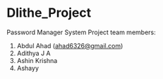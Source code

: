 # Dlithe_Project
Password Manager System
Project team members:
1. Abdul Ahad (ahad6326@gmail.com)
2. Adithya J A
3. Ashin Krishna
4. Ashayy
